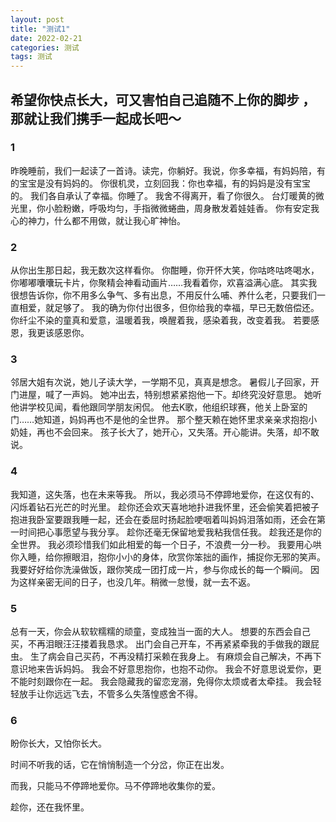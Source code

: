 ```yaml
---
layout: post
title: "测试1"
date: 2022-02-21
categories: 测试
tags: 测试
---   
```


## 希望你快点长大，可又害怕自己追随不上你的脚步 ，那就让我们携手一起成长吧～

### 1
昨晚睡前，我们一起读了一首诗。读完，你躺好。我说，你多幸福，有妈妈陪，有的宝宝是没有妈妈的。
你很机灵，立刻回我：你也幸福，有的妈妈是没有宝宝的。
我们各自承认了幸福。你睡了。
我舍不得离开，看了你很久。
台灯暖黄的微光里，你小脸粉嫩，呼吸均匀，手指微微蜷曲，周身散发着娃娃香。
你有安定我心的神力，什么都不用做，就让我心旷神怡。


### 2

从你出生那日起，我无数次这样看你。
你酣睡，你开怀大笑，你咕咚咕咚喝水，你嘟嘟囔囔玩卡片，你聚精会神看动画片……我看着你，欢喜溢满心底。
其实我很想告诉你，你不用多么争气、多有出息，不用反什么哺、养什么老，只要我们一直相爱，就足够了。
我的确为你付出很多，但你给我的幸福，早已无数倍偿还。
你纤尘不染的童真和爱意，温暖着我，唤醒着我，感染着我，改变着我。
若要感恩，我更该感恩你。

### 3

邻居大姐有次说，她儿子读大学，一学期不见，真真是想念。
暑假儿子回家，开门进屋，喊了一声妈。
她冲出去，特别想紧紧抱他一下。却终究没好意思。
她听他讲学校见闻，看他跟同学朋友闲侃。
他去K歌，他组织球赛，他关上卧室的门……她知道，妈妈再也不是他的全世界。
那个整天赖在她怀里求亲亲求抱抱小奶娃，再也不会回来。
孩子长大了，她开心，又失落。开心能讲。失落，却不敢说。

### 4

我知道，这失落，也在未来等我。
所以，我必须马不停蹄地爱你，在这仅有的、闪烁着钻石光芒的时光里。
趁你还会欢天喜地地扑进我怀里，还会偷笑着把被子抱进我卧室要跟我睡一起，还会在委屈时扬起脸哽咽着叫妈妈泪落如雨，还会在第一时间把心事愿望与我分享。
趁你还毫无保留地爱我粘我信任我。
趁我还是你的全世界。
我必须珍惜我们如此相爱的每一个日子，不浪费一分一秒。
我要用心哄你入睡，给你擦眼泪，抱你小小的身体，欣赏你笨拙的画作，捕捉你无邪的笑声。
我要好好给你洗澡做饭，跟你笑成一团打成一片，参与你成长的每一个瞬间。
因为这样亲密无间的日子，也没几年。稍微一怠慢，就一去不返。

### 5

总有一天，你会从软软糯糯的顽童，变成独当一面的大人。
想要的东西会自己买，不再泪眼汪汪搂着我恳求。
出门会自己开车，不再紧紧牵我的手做我的跟屁虫。
生了病会自己买药，不再没精打采赖在我身上。
有麻烦会自己解决，不再下意识地来告诉妈妈。
我会不好意思抱你，也抱不动你。
我会不好意思说爱你，更不能时刻跟你在一起。
我会隐藏我的留恋宠溺，免得你太烦或者太牵挂。
我会轻轻放手让你远远飞去，不管多么失落惶惑舍不得。

### 6

盼你长大，又怕你长大。

时间不听我的话，它在悄悄制造一个分岔，你正在出发。

而我，只能马不停蹄地爱你。马不停蹄地收集你的爱。

趁你，还在我怀里。


    
    
